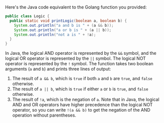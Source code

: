Here's the Java code equivalent to the Golang function you provided:
```java
public class Logic {
  public static void printLogic(boolean a, boolean b) {
    System.out.println("a and b is " + (a && b));
    System.out.println("a or b is " + (a || b));
    System.out.println("not a is " + !a);
  }
}
```
In Java, the logical AND operator is represented by the `&&` symbol, and the logical OR operator is represented by the `||` symbol. The logical NOT operator is represented by the `!` symbol. 
The function takes two boolean arguments (`a` and `b`) and prints three lines of output:
1. The result of `a && b`, which is `true` if both `a` and `b` are `true`, and `false` otherwise.
2. The result of `a || b`, which is `true` if either `a` or `b` is `true`, and `false` otherwise.
3. The result of `!a`, which is the negation of `a`.
Note that in Java, the logical AND and OR operators have higher precedence than the logical NOT operator, so you can write `!(a && b)` to get the negation of the AND operation without parentheses.

